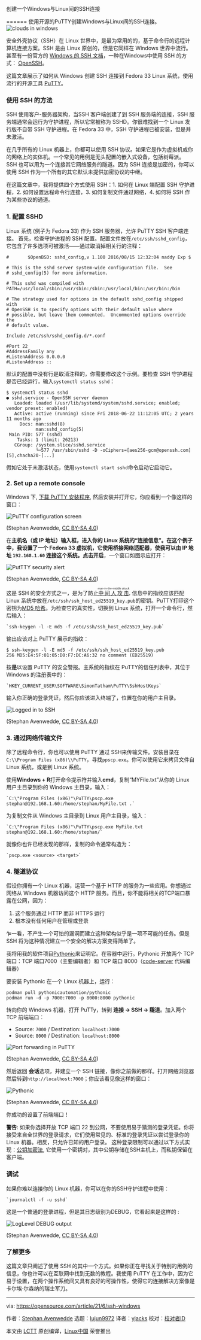[#]: subject: (Establish an SSH connection between Windows and Linux)
[#]: via: (https://opensource.com/article/21/6/ssh-windows)
[#]: author: (Stephan Avenwedde https://opensource.com/users/hansic99)
[#]: collector: (lujun9972)
[#]: translator: (yjacks)
[#]: reviewer: ( )
[#]: publisher: ( )
[#]: url: ( )

创建一个Windows与Linux间的SSH连接

======
使用开源的PuTTY创建Windows与Linux间的SSH连接。
![clouds in windows][1]

安全外壳协议（SSH）在 Linux 世界中，是最为常用的的，基于命令行的远程计算机连接方案。SSH 是由 Linux 原创的，但是它同样在 Windows 世界中流行。甚至有一份官方的 [Windows 的 SSH 文档][2]，一种在Windows中使用 SSH 的方式： [OpenSSH][3]。

这篇文章展示了如何从 Windows 创建 SSH 连接到 Fedora 33 Linux 系统，使用流行的开源工具 [PuTTY][4]。

### 使用 SSH 的方法

SSH 使用客户-服务器架构，当SSH 客户端创建了到 SSH 服务端的连接，SSH 服务端通常会运行为守护进程，所以它常被称为 SSHD。你很难找到一个 Linux 发行版不自带 SSH 守护进程。在 Fedora 33 中，SSH 守护进程已被安装，但是并未激活。

在几乎所有的 Linux 机器上，你都可以使用 SSH 协议。如果它是作为虚拟机或你的网络上的实体机。一个常见的用例是无头配置的嵌入式设备，包括树莓派。SSH 也可以用为一个连接其它网络服务的隧道。因为 SSH 连接是加密的，你可以使用 SSH 作为一个所有的其它默认未提供加密协议的中继。

在这篇文章中，我将提供四个方式使用 SSH：1. 如何在 Linux 端配置 SSH 守护进程，2. 如何设置远程命令行连接，3. 如何复制文件通过网络，4. 如何将 SSH 作为某些协议的通道。

### 1\. 配置 SSHD

Linux 系统 (例子为 Fedora 33) 作为 SSH 服务器，允许 PuTTY SSH 客户端连接。 首先，检查守护进程的 SSH 配置。配置文件放在`/etc/ssh/sshd_config`，它包含了许多选项可被激活——通过取消掉相关行的注释：


```
#       $OpenBSD: sshd_config,v 1.100 2016/08/15 12:32:04 naddy Exp $

# This is the sshd server system-wide configuration file.  See
# sshd_config(5) for more information.

# This sshd was compiled with PATH=/usr/local/sbin:/usr/sbin:/sbin:/usr/local/bin:/usr/bin:/bin

# The strategy used for options in the default sshd_config shipped with
# OpenSSH is to specify options with their default value where
# possible, but leave them commented.  Uncommented options override the
# default value.

Include /etc/ssh/sshd_config.d/*.conf

#Port 22
#AddressFamily any
#ListenAddress 0.0.0.0
#ListenAddress ::
```


默认的配置中没有行是取消注释的，你需要修改这个示例。要检查 SSH 守护进程是否已经运行，输入`systemctl status sshd`：


```
$ systemctl status sshd
● sshd.service - OpenSSH server daemon
   Loaded: loaded (/usr/lib/systemd/system/sshd.service; enabled; vendor preset: enabled)
   Active: active (running) since Fri 2018-06-22 11:12:05 UTC; 2 years 11 months ago
     Docs: man:sshd(8)
           man:sshd_config(5)
 Main PID: 577 (sshd)
    Tasks: 1 (limit: 26213)
   CGroup: /system.slice/sshd.service
           └─577 /usr/sbin/sshd -D -oCiphers=[aes256-gcm@openssh.com][5],chacha20-[...]
```


假如它处于未激活状态，使用`systemctl start sshd`命令启动它启动它。

### 2\. Set up a remote console

Windows 下, [下载 PuTTY 安装程序][6], 然后安装并打开它，你应看到一个像这样的窗口：

![PuTTY configuration screen][7]

(Stephan Avenwedde, [CC BY-SA 4.0][8])

在**主机名（或 IP 地址）**输入框，进入你的 Linux 系统的“连接信息”。在这个例子中，我设置了一个 Fedora 33 虚拟机，它使用桥接网络适配器，使我可以由 IP 地址 `192.168.1.60` 连接这个系统。点击**开启**，一个窗口如图示应打开：

![PutTTY security alert][9]

(Stephan Avenwedde, [CC BY-SA 4.0][8])

这是 SSH 的安全方式之一，是为了防止[<ruby>中间人攻击<rt>man-in-the-middle attack</rt></ruby>][10]. 信息中的指纹应该匹配 Linux 系统中放在`/etc/ssh/ssh_host_ed25519_key.pub`的密钥。PuTTY打印这个密钥为[MD5 哈希][11]。为检查它的真实性，切换到 Linux 系统，打开一个命令行，然后输入：


```
`ssh-keygen -l -E md5 -f /etc/ssh/ssh_host_ed25519_key.pub`
```

输出应该对上 PuTTY 展示的指纹：


```
$ ssh-keygen -l -E md5 -f /etc/ssh/ssh_host_ed25519_key.pub
256 MD5:E4:5F:01:05:D0:F7:DC:A6:32 no comment (ED25519)
```


按**是**以设置 PuTTY 的安全警报。主系统的指纹在 PuTTY的信任列表中，其位于 Windows 的注册表中的：



```
`HKEY_CURRENT_USER\SOFTWARE\SimonTatham\PuTTY\SshHostKeys`
```


输入你正确的登录凭证，然后你应该进入终端了，位置在你的用户主目录。


![Logged in to SSH][12]

(Stephan Avenwedde, [CC BY-SA 4.0][8])


### 3\. 通过网络传输文件

除了远程命令行，你也可以使用 PuTTY 通过 SSH来传输文件。安装目录在`C:\\Program Files (x86)\\PuTTY`，寻找`ppscp.exe`。你可以使用它来拷贝文件自 Linux 系统，或是到 Linux 系统。

使用**Windows + R**打开命令提示符并输入**cmd**，复制“MYFile.txt”从你的 Linux 用户主目录到你的 Windows 主目录，输入：


```
`C:\"Program Files (x86)"\PuTTY\pscp.exe stephan@192.168.1.60:/home/stephan/MyFile.txt .`
```


为复制文件从 Windows 主目录到 Linux 用户主目录，输入：


```
`C:\"Program Files (x86)"\PuTTY\pscp.exe MyFile.txt stephan@192.168.1.60:/home/stephan/`
```


就像你也许已经发现的那样，复制的命令通常构造为：


```
`pscp.exe <source> <target>`
```

### 4\. 隧道协议


假设你拥有一个 Linux 机器，运营一个基于 HTTP 的服务为一些应用。你想通过网络从 Windows 机器访问这个 HTTP 服务。而且，你不能将相关的TCP端口暴露在公网，因为：


  1. 这个服务通过 HTTP 而非 HTTPS 运行
  2. 根本没有任何用户在管理或登录


乍一看，不产生一个可怕的漏洞而建立这种架构似乎是一项不可能的任务。但是 SSH 将为这种情况建立一个安全的解决方案变得简单了。

我将用我的软件项目[Pythonic][13]来证明它。在容器中运行。Pythonic 开放两个 TCP 端口：TCP 端口7000（主要编辑者）和 TCP 端口 8000（[code-server][14] 代码编辑器）

要安装 Pythonic 在一个 Linux 机器上，运行：


```
podman pull pythonicautomation/pythonic
podman run -d -p 7000:7000 -p 8000:8000 pythonic
```


转向你的 Windows 机器，打开 PuTTy，转到 **连接 -&gt; SSH -&gt; 隧道**。加入两个 TCP 前端端口：

  * Source: `7000` / Destination: `localhost:7000`
  * Source: `8000` / Destination: `localhost:8000`



![Port forwarding in PuTTY][15]

(Stephan Avenwedde, [CC BY-SA 4.0][8])

然后返回 **会话**选项，并建立一个 SSH 链接，像你之前做的那样。打开网络浏览器然后转到`http://localhost:7000`；你应该看见像这样的窗口：

![Pythonic][16]

(Stephan Avenwedde, [CC BY-SA 4.0][8])

你成功的设置了前端端口！

**警告**: 如果你选择开放 TCP 端口 22 到公网，不要使用易于猜测的登录凭证。你将接受来自全世界的登录请求，它们使用常见的、标准的登录凭证以尝试登录你的 Linux 机器。相反，只允许已知的用户登录。 这种登录限制可以通过以下方式实现：[公钥加密法][17], 它使用一个密钥对，其中公钥存储在SSH主机上，而私钥保留在客户端。

### 调试

如果你难以连接你的 Linux 机器，你可以在你的SSH守护进程中使用：


```
`journalctl -f -u sshd`
```

这是一个普通的登录进程，但是其日志级别为DEBUG，它看起来是这样的 :

![LogLevel DEBUG output][18]

(Stephan Avenwedde, [CC BY-SA 4.0][8])

### 了解更多

这篇文章只阐述了使用 SSH 的其中一个方式。如果你正在寻找关于特别的用例的信息，你也许可以在互联网中找到无数的教程。我使用 PuTTY 在工作中，因为它易于设置，在两个操作系统间又具有良好的可操作性，使得它的连接解决方案像是卡尔埃·尔森纳的瑞士军刀。

--------------------------------------------------------------------------------

via: https://opensource.com/article/21/6/ssh-windows

作者：[Stephan Avenwedde][a]
选题：[lujun9972][b]
译者：[yjacks](https://github.com/yjacks)
校对：[校对者ID](https://github.com/校对者ID)

本文由 [LCTT](https://github.com/LCTT/TranslateProject) 原创编译，[Linux中国](https://linux.cn/) 荣誉推出

[a]: https://opensource.com/users/hansic99
[b]: https://github.com/lujun9972
[1]: https://opensource.com/sites/default/files/styles/image-full-size/public/lead-images/cloud-windows-building-containers.png?itok=0XvZLZ8k (clouds in windows)
[2]: https://docs.microsoft.com/en-us/windows-server/administration/openssh/openssh_overview
[3]: https://www.openssh.com/
[4]: https://www.putty.org/
[5]: mailto:aes256-gcm@openssh.com
[6]: https://www.chiark.greenend.org.uk/~sgtatham/putty/latest.html
[7]: https://opensource.com/sites/default/files/uploads/putty_connection_settings.png (PuTTY configuration screen)
[8]: https://creativecommons.org/licenses/by-sa/4.0/
[9]: https://opensource.com/sites/default/files/uploads/putty_host_key.png (PutTTY security alert)
[10]: https://en.wikipedia.org/wiki/Man-in-the-middle_attack
[11]: https://en.wikipedia.org/wiki/MD5
[12]: https://opensource.com/sites/default/files/uploads/ssh_successfull_login.png (Logged in to SSH)
[13]: https://github.com/hANSIc99/Pythonic
[14]: https://github.com/cdr/code-server
[15]: https://opensource.com/sites/default/files/uploads/ssh_port_forwarding.png (Port forwarding in PuTTY)
[16]: https://opensource.com/sites/default/files/uploads/pythonic_screen.png (Pythonic)
[17]: https://opensource.com/article/21/4/encryption-decryption-openssl
[18]: https://opensource.com/sites/default/files/uploads/sshd_debug_log.png (LogLevel DEBUG output)
